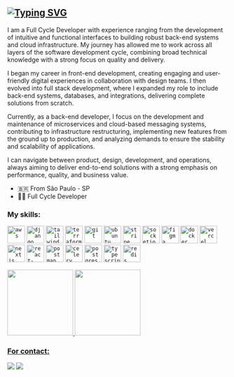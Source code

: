## [![Typing SVG](https://readme-typing-svg.demolab.com?font=sans&weight=800&size=50&pause=3000&color=1B55E9&background=FFFFFF00&width=40&height=90&lines=Hi,+Welcome!+👋🏼;I'm+Matheus+Lima!🧑🏻‍💻;Very+nice+to+see+you!🤙🏼;Check+back+often!❤️)](https://git.io/typing-svg)

I am a Full Cycle Developer with experience ranging from the development of intuitive and functional interfaces to building robust back-end systems and cloud infrastructure. My journey has allowed me to work across all layers of the software development cycle, combining broad technical knowledge with a strong focus on quality and delivery.

I began my career in front-end development, creating engaging and user-friendly digital experiences in collaboration with design teams. I then evolved into full stack development, where I expanded my role to include back-end systems, databases, and integrations, delivering complete solutions from scratch.

Currently, as a back-end developer, I focus on the development and maintenance of microservices and cloud-based messaging systems, contributing to infrastructure restructuring, implementing new features from the ground up to production, and analyzing demands to ensure the stability and scalability of applications.

I can navigate between product, design, development, and operations, always aiming to deliver end-to-end solutions with a strong emphasis on performance, quality, and business value.

+ 🇧🇷 From São Paulo - SP
+ 👨‍💻 Full Cycle Developer

### My skills: 
<p align="left"> 
  <code><img width="40" height="40" alt="aws" src="https://github.com/user-attachments/assets/19d7bbb0-50d3-4ce9-a759-bdd32d8a02d1" /></code>
  <code><img width="40" height="40" alt="django" src="https://github.com/user-attachments/assets/5386958c-3c58-4de8-8106-57eb1b19464e" /></code>
  <code><img width="40" height="40" alt="tailwind" src="https://github.com/user-attachments/assets/32fcfef0-55df-4343-a939-c29db1313b4a" /></code>
  <code><img width="40" height="40" alt="terraform" src="https://github.com/user-attachments/assets/69f4d6bf-945a-4e88-8889-c9e806cc867c" /></code>
  <code><img width="40" height="40" alt="git" src="https://github.com/user-attachments/assets/09f755eb-64eb-4c3f-ba26-7672499e7d6f" /></code>
  <code><img width="40" height="40" alt="ubuntu" src="https://github.com/user-attachments/assets/29888745-154e-4c8f-b5d9-ed1e7c229947" /></code>
  <code><img width="40" height="40" alt="stripe" src="https://github.com/user-attachments/assets/0f0a3969-ccf6-4b3c-b54b-7bd879916092" /></code>
  <code><img width="40" height="40" alt="socketio" src="https://github.com/user-attachments/assets/c3a2cd6c-210a-4f3b-9356-1b25c06f2031" /></code>
  <code><img width="40" height="40" alt="figma" src="https://github.com/user-attachments/assets/983ebe93-4e6e-4da0-ba33-496e82c909da" /></code>
  <code><img width="40" height="40" alt="docker" src="https://github.com/user-attachments/assets/7254eca7-ed3b-4c41-b54a-ec6e7dd7bd69" /></code>
  <code><img width="40" height="40" alt="vercel" src="https://github.com/user-attachments/assets/fa88d910-0753-4925-b224-88102d5d9aaa" /></code>
  <code><img width="40" height="40" alt="nextjs" src="https://github.com/user-attachments/assets/1dafc01a-81a7-422c-8e2b-765eba367645" /></code>
  <code><img width="40" height="40" alt="react-native" src="https://github.com/user-attachments/assets/a44ca8c7-1d2a-4ac5-9d57-85c123a348eb" /></code>
  <code><img width="40" height="40" alt="postman" src="https://github.com/user-attachments/assets/f00e7636-1e85-41a0-b8fd-6e7a608fa9f4" /></code>
  <code><img width="40" height="40" alt="celery" src="https://github.com/user-attachments/assets/42829560-1f44-47e7-99cf-9326a3c3a809" /></code>
  <code><img width="40" height="40" alt="postgres" src="https://github.com/user-attachments/assets/4d4bcbbe-1b25-43a9-97c5-3125f415cf03" /></code>
  <code><img width="40" height="40" alt="typescript" src="https://github.com/user-attachments/assets/7acaa43d-1322-4eca-a696-7c28d88badab" /></code>
  <code><img width="40" height="40" alt="redis" src="https://github.com/user-attachments/assets/365f0e3f-7f16-4143-b260-a05414682f69" /></code>

</p>



<a href="https://www.linkedin.com/in/matheusbanqueiro/" target="blank">
  <code><img height="150em" src="https://github-readme-stats.vercel.app/api?username=matheusbanqueiro&show_icons=true&theme=chartreuse-dark&include_all_commits=true&count_private=true"/></code>
  <code><img height="150em" src="https://github-readme-stats.vercel.app/api/top-langs/?username=matheusbanqueiro&layout=compact&langs_count=7&theme=chartreuse-dark"/></code>
</div>

### For contact:
<a href="https://www.linkedin.com/in/matheusbanqueiro/" target="_blank"><img src="https://img.shields.io/badge/-LinkedIn-%230077B5?style=for-the-badge&logo=linkedin&logoColor=white" target="_blank"></a>
<a href="mailto:mbanqueirolima@gmail.com" target="_blank"><img src="https://img.shields.io/badge/Gmail-D14836?style=for-the-badge&logo=gmail&logoColor=white" target="_blank"></a> 


 <!-- ![Snake animation](https://github.com/Matheubanqueiro/Matheubanqueiro/blob/output/github-contribution-grid-snake.svg) -->

